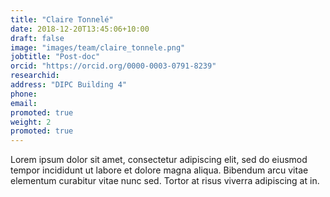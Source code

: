 ```yaml
---
title: "Claire Tonnelé"
date: 2018-12-20T13:45:06+10:00
draft: false
image: "images/team/claire_tonnele.png"
jobtitle: "Post-doc"
orcid: "https://orcid.org/0000-0003-0791-8239"
researchid:
address: "DIPC Building 4"
phone:
email:
promoted: true
weight: 2
promoted: true
---
```


Lorem ipsum dolor sit amet, consectetur adipiscing elit, sed do eiusmod tempor incididunt ut labore et dolore magna aliqua. Bibendum arcu vitae elementum curabitur vitae nunc sed. Tortor at risus viverra adipiscing at in.
